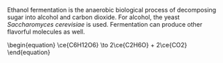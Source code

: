 Ethanol fermentation is the anaerobic biological process of decomposing sugar into alcohol and carbon dioxide. For alcohol, the yeast _Saccharomyces cerevisiae_ is used. Fermentation can produce other flavorful molecules as well.

\begin{equation}
\ce{C6H12O6} \to 2\ce{C2H6O} + 2\ce{CO2}
\end{equation}